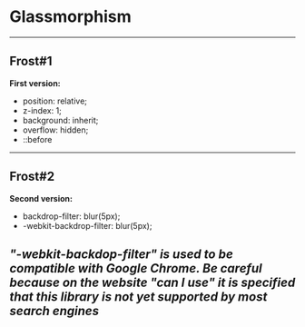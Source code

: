 # Glassmorphism

---

## Frost#1

**First version:**

- position: relative;
- z-index: 1;
- background: inherit;
- overflow: hidden;
- ::before

---

## Frost#2

**Second version:**

- backdrop-filter: blur(5px);
- -webkit-backdrop-filter: blur(5px);

## _"-webkit-backdop-filter" is used to be compatible with Google Chrome. Be careful because on the website "can I use" it is specified that this library is not yet supported by most search engines_
